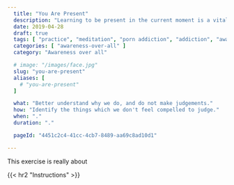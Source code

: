 ```yaml
---
  title: "You Are Present"
  description: "Learning to be present in the current moment is a vital skill."
  date: 2019-04-28
  draft: true
  tags: [ "practice", "meditation", "porn addiction", "addiction", "awareness", "awareness exercises", "perspective", "nofap", "neverfap", "neverfap deluxe" ]
  categories: [ "awareness-over-all" ]
  category: "Awareness over all"

  # image: "/images/face.jpg"
  slug: "you-are-present"
  aliases: [
    # "you-are-present"
  ]

  what: "Better understand why we do, and do not make judgements."
  how: "Identify the things which we don't feel compelled to judge."
  when: "."
  duration: "."

  pageId: "4451c2c4-41cc-4cb7-8489-aa69c8ad10d1"

---
```


This exercise is really about 


{{< hr2 "Instructions" >}}



<!-- 
{{< hr2 "Additional Resources" >}}  -->

<!-- maybe link to other  -->

